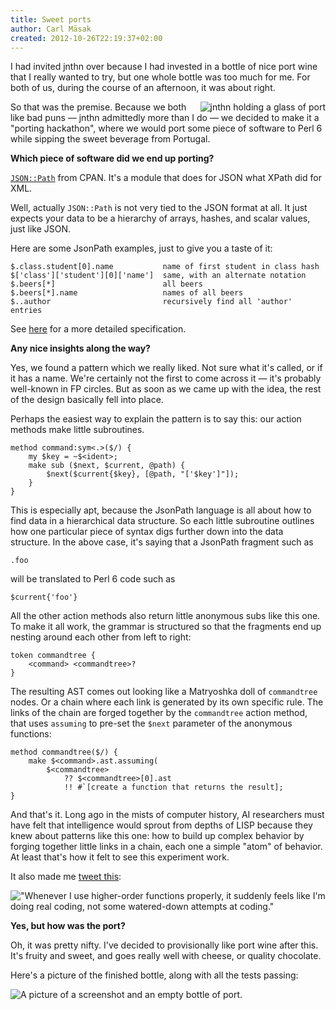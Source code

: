 ```yaml
---
title: Sweet ports
author: Carl Mäsak
created: 2012-10-26T22:19:37+02:00
---
```

I had invited jnthn over because I had invested in a bottle of nice port wine that I really wanted to try, but one whole bottle was too much for me. For both of us, during the course of an afternoon, it was about right.

<img style="float: right" src="http://strangelyconsistent.org/blog/images/jnthn-porting.jpg" alt="jnthn holding a glass of port">

So that was the premise. Because we both like bad puns &mdash; jnthn admittedly more than I do &mdash; we decided to make it a "porting hackathon", where we would port some piece of software to Perl 6 while sipping the sweet beverage from Portugal.

**Which piece of software did we end up porting?**

[`JSON::Path`](https://metacpan.org/module/JSON::Path) from CPAN. It's a module that does for JSON what XPath did for XML.

Well, actually `JSON::Path` is not very tied to the JSON format at all. It just expects your data to be a hierarchy of arrays, hashes, and scalar values, just like JSON.

Here are some JsonPath examples, just to give you a taste of it:

    $.class.student[0].name           name of first student in class hash
    $['class']['student'][0]['name']  same, with an alternate notation
    $.beers[*]                        all beers
    $.beers[*].name                   names of all beers
    $..author                         recursively find all 'author' entries

See [here](http://goessner.net/articles/JsonPath/) for a more detailed specification.

**Any nice insights along the way?**

Yes, we found a pattern which we really liked. Not sure what it's called, or if it has a name. We're certainly not the first to come across it &mdash; it's probably well-known in FP circles. But as soon as we came up with the idea, the rest of the design basically fell into place.

Perhaps the easiest way to explain the pattern is to say this: our action methods make little subroutines.

    method command:sym<.>($/) {
        my $key = ~$<ident>;
        make sub ($next, $current, @path) {
            $next($current{$key}, [@path, "['$key']"]);
        }
    }

This is especially apt, because the JsonPath language is all about how to find data in a hierarchical data structure. So each little subroutine outlines how one particular piece of syntax digs further down into the data structure. In the above case, it's saying that a JsonPath fragment such as

    .foo

will be translated to Perl 6 code such as

    $current{'foo'}

All the other action methods also return little anonymous subs like this one. To make it all work, the grammar is structured so that the fragments end up nesting around each other from left to right:

    token commandtree {
        <command> <commandtree>?
    }

The resulting AST comes out looking like a Matryoshka doll of `commandtree` nodes. Or a chain where each link is generated by its own specific rule. The links of the chain are forged together by the `commandtree` action method, that uses `assuming` to pre-set the `$next` parameter of the anonymous functions:

    method commandtree($/) {
        make $<command>.ast.assuming(
            $<commandtree>
                ?? $<commandtree>[0].ast
                !! #`[create a function that returns the result];
    }

And that's it. Long ago in the mists of computer history, AI researchers must have felt that intelligence would sprout from depths of LISP because they knew about patterns like this one: how to build up complex behavior by forging together little links in a chain, each one a simple "atom" of behavior. At least that's how it felt to see this experiment work.

It also made me [tweet this](http://twitter.com/carlmasak/status/259962045338902528):

!["Whenever I use higher-order functions properly, it suddenly feels like I'm doing *real* coding, not some watered-down attempts at coding."](http://strangelyconsistent.org/blog/images/hop-tweet.png)

**Yes, but how was the port?**

Oh, it was pretty nifty. I've decided to provisionally like port wine after this. It's fruity and sweet, and goes really well with cheese, or quality chocolate.

Here's a picture of the finished bottle, along with all the tests passing:

![A picture of a screenshot and an empty bottle of port.](http://strangelyconsistent.org/blog/images/screenshot-and-bottle.jpg)
